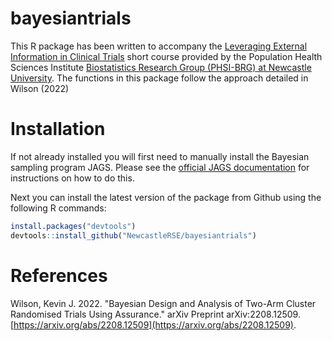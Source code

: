 # bayesiantrials
This R package has been written to accompany the [Leveraging External Information in Clinical Trials](https://www.newcastle-biostatistics.com/courses/external_information/) short course provided by the Population Health Sciences Institute [Biostatistics Research Group (PHSI-BRG) at Newcastle University](https://www.newcastle-biostatistics.com). The functions in this package follow the approach detailed in Wilson (2022)

# Installation

If not already installed you will first need to manually install the Bayesian sampling program JAGS. Please see the [official JAGS documentation](https://mcmc-jags.sourceforge.io) for instructions on how to do this.

Next you can install the latest version of the package from Github using the following R commands:
```R
install.packages("devtools")
devtools::install_github("NewcastleRSE/bayesiantrials")
```

# References
Wilson, Kevin J. 2022. "Bayesian Design and Analysis of Two-Arm Cluster Randomised Trials Using Assurance." arXiv Preprint arXiv:2208.12509. [https://arxiv.org/abs/2208.12509](https://arxiv.org/abs/2208.12509).
